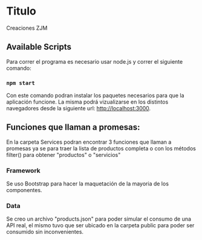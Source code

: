 # Titulo

Creaciones ZJM

## Available Scripts

Para correr el programa es necesario usar node.js y correr el siguiente comando:

### `npm start`

Con este comando podran instalar los paquetes necesarios para que la aplicación funcione.
La misma podrá vizualizarse en los distintos navegadores desde la siguiente url:
[http://localhost:3000](http://localhost:3000).

## Funciones que llaman a promesas:

En la carpeta Services podran encontrar 3 funciones que llaman a promesas ya se para traer la lista de productos completa o con los métodos filter() para obtener "productos" o "servicios"

### Framework

Se uso Bootstrap para hacer la maquetación de la mayoria de los componentes.

### Data

Se creo un archivo "products.json" para poder simular el consumo de una API real, el mismo tuvo que ser ubicado en la carpeta public para poder ser consumido sin inconvenientes.